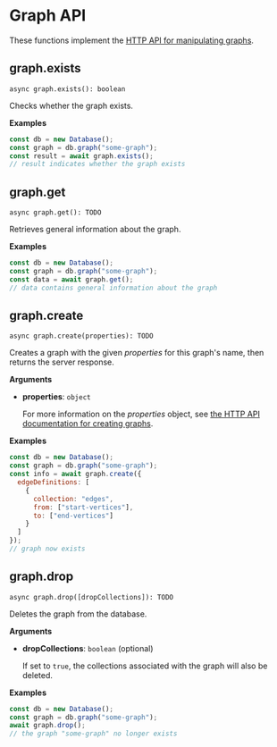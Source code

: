 # Graph API

These functions implement the
[HTTP API for manipulating graphs](https://www.arangodb.com/docs/stable/http/gharial.html).

## graph.exists

`async graph.exists(): boolean`

Checks whether the graph exists.

**Examples**

```js
const db = new Database();
const graph = db.graph("some-graph");
const result = await graph.exists();
// result indicates whether the graph exists
```

## graph.get

`async graph.get(): TODO`

Retrieves general information about the graph.

**Examples**

```js
const db = new Database();
const graph = db.graph("some-graph");
const data = await graph.get();
// data contains general information about the graph
```

## graph.create

`async graph.create(properties): TODO`

Creates a graph with the given _properties_ for this graph's name, then returns
the server response.

**Arguments**

- **properties**: `object`

  For more information on the _properties_ object, see
  [the HTTP API documentation for creating graphs](https://www.arangodb.com/docs/stable/http/gharial-management.html).

**Examples**

```js
const db = new Database();
const graph = db.graph("some-graph");
const info = await graph.create({
  edgeDefinitions: [
    {
      collection: "edges",
      from: ["start-vertices"],
      to: ["end-vertices"]
    }
  ]
});
// graph now exists
```

## graph.drop

`async graph.drop([dropCollections]): TODO`

Deletes the graph from the database.

**Arguments**

- **dropCollections**: `boolean` (optional)

  If set to `true`, the collections associated with the graph will also be
  deleted.

**Examples**

```js
const db = new Database();
const graph = db.graph("some-graph");
await graph.drop();
// the graph "some-graph" no longer exists
```
